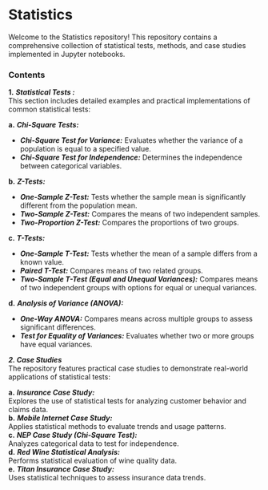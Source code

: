 # Statistics
Welcome to the Statistics repository! This repository contains a comprehensive collection of statistical tests, methods, and case studies implemented in Jupyter notebooks.

### Contents
**1.** __*Statistical Tests :*__ <br>
This section includes detailed examples and practical implementations of common statistical tests:<br>

**a.** __*Chi-Square Tests:*__ <br>

* __*Chi-Square Test for Variance:*__ Evaluates whether the variance of a population is equal to a specified value. <br>
* __*Chi-Square Test for Independence:*__ Determines the independence between categorical variables. <br>

**b.** __*Z-Tests:*__ <br>

* __*One-Sample Z-Test:*__ Tests whether the sample mean is significantly different from the population mean. <br>
* __*Two-Sample Z-Test:*__ Compares the means of two independent samples. <br>
* __*Two-Proportion Z-Test:*__ Compares the proportions of two groups. <br>

**c.** __*T-Tests:*__ <br>

* __*One-Sample T-Test:*__ Tests whether the mean of a sample differs from a known value. <br>
* __*Paired T-Test:*__ Compares means of two related groups. <br>
* __*Two-Sample T-Test (Equal and Unequal Variances):*__ Compares means of two independent groups with options for equal or unequal variances. <br>

**d.** __*Analysis of Variance (ANOVA):*__ <br>

* __*One-Way ANOVA:*__ Compares means across multiple groups to assess significant differences. <br>
* __*Test for Equality of Variances:*__ Evaluates whether two or more groups have equal variances. <br>

__*2. Case Studies*__ <br>
The repository features practical case studies to demonstrate real-world applications of statistical tests: <br>

**a.** __*Insurance Case Study:*__ <br>
Explores the use of statistical tests for analyzing customer behavior and claims data. <br>
**b.** __*Mobile Internet Case Study:*__ <br>
Applies statistical methods to evaluate trends and usage patterns. <br>
**c.** __*NEP Case Study (Chi-Square Test):*__ <br>
Analyzes categorical data to test for independence. <br>
**d.** __*Red Wine Statistical Analysis:*__ <br>
Performs statistical evaluation of wine quality data. <br>
**e.** __*Titan Insurance Case Study:*__ <br>
Uses statistical techniques to assess insurance data trends. <br>

